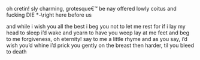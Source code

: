 oh cretin! sly charming, grotesque€™
be nay offered lowly coitus 
and fucking DIE *-\right here before us


and while i wish you all the best 
i beg you not to let me rest 
for if i lay my head to sleep
i’d wake and yearn to have you weep
lay at me feet and beg to me 
forgiveness, oh eternity! 
say to me a little rhyme and
as you say, i’d wish you’d whine 
i’d prick you gently on the breast 
then harder, til you bleed to death
